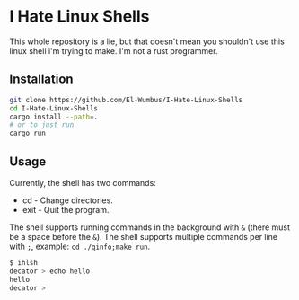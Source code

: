 # I Hate Linux Shells

This whole repository is a lie, but that doesn't mean you shouldn't use this linux shell i'm trying to make.
I'm not a rust programmer.

## Installation

```bash
git clone https://github.com/El-Wumbus/I-Hate-Linux-Shells
cd I-Hate-Linux-Shells
cargo install --path=.
# or to just run
cargo run
```

## Usage

Currently, the shell has two commands:

* cd - Change directories.
* exit - Quit the program.
  
The shell supports running commands in the background with `&` (there must be a space before the `&`).
The shell supports multiple commands per line with `;`, example: `cd ./qinfo;make run`.

```bash
$ ihlsh
decator > echo hello
hello
decator >
```
